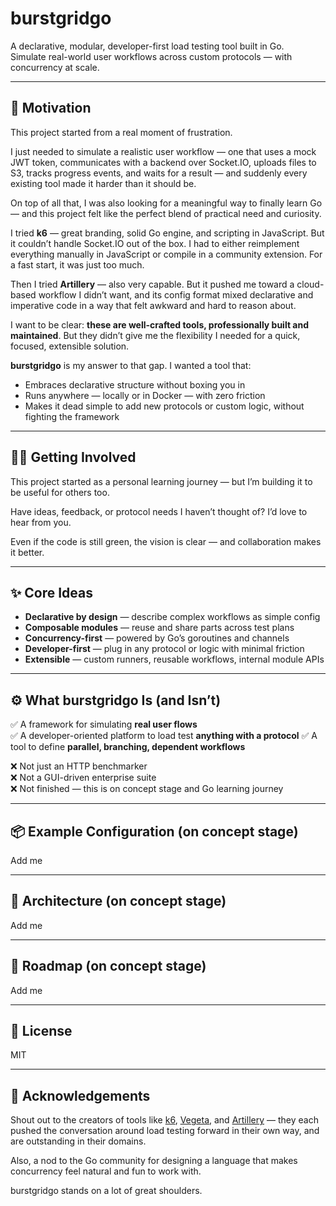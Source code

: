 # burstgridgo

A declarative, modular, developer-first load testing tool built in Go.  
Simulate real-world user workflows across custom protocols — with concurrency at scale.

---

## 🚀 Motivation

This project started from a real moment of frustration.

I just needed to simulate a realistic user workflow — one that uses a mock JWT token, communicates with a backend over Socket.IO, uploads files to S3, tracks progress events, and waits for a result — and suddenly every existing tool made it harder than it should be.

On top of all that, I was also looking for a meaningful way to finally learn Go — and this project felt like the perfect blend of practical need and curiosity.

I tried **k6** — great branding, solid Go engine, and scripting in JavaScript. But it couldn’t handle Socket.IO out of the box. I had to either reimplement everything manually in JavaScript or compile in a community extension. For a fast start, it was just too much.

Then I tried **Artillery** — also very capable. But it pushed me toward a cloud-based workflow I didn’t want, and its config format mixed declarative and imperative code in a way that felt awkward and hard to reason about.

I want to be clear: **these are well-crafted tools, professionally built and maintained**. But they didn’t give me the flexibility I needed for a quick, focused, extensible solution.

**burstgridgo** is my answer to that gap. I wanted a tool that:
- Embraces declarative structure without boxing you in
- Runs anywhere — locally or in Docker — with zero friction
- Makes it dead simple to add new protocols or custom logic, without fighting the framework

---

## 🧑‍💻 Getting Involved

This project started as a personal learning journey — but I’m building it to be useful for others too.

Have ideas, feedback, or protocol needs I haven’t thought of? I’d love to hear from you.

Even if the code is still green, the vision is clear — and collaboration makes it better.

---

## ✨ Core Ideas

- **Declarative by design** — describe complex workflows as simple config
- **Composable modules** — reuse and share parts across test plans
- **Concurrency-first** — powered by Go’s goroutines and channels
- **Developer-first** — plug in any protocol or logic with minimal friction
- **Extensible** — custom runners, reusable workflows, internal module APIs

---

## ⚙️ What burstgridgo Is (and Isn’t)

✅ A framework for simulating **real user flows**  
✅ A developer-oriented platform to load test **anything with a protocol**
✅ A tool to define **parallel, branching, dependent workflows**  

❌ Not just an HTTP benchmarker  
❌ Not a GUI-driven enterprise suite  
❌ Not finished — this is on concept stage and Go learning journey

---

## 📦 Example Configuration (on concept stage)

Add me

---

## 🧱 Architecture (on concept stage)

Add me

---

## 🧭 Roadmap (on concept stage)

Add me

---

## 📄 License

MIT

---

## 🙏 Acknowledgements

Shout out to the creators of tools like [k6](https://k6.io/), [Vegeta](https://github.com/tsenart/vegeta), and [Artillery](https://www.artillery.io/) — they each pushed the conversation around load testing forward in their own way, and are outstanding in their domains.

Also, a nod to the Go community for designing a language that makes concurrency feel natural and fun to work with.

burstgridgo stands on a lot of great shoulders.
